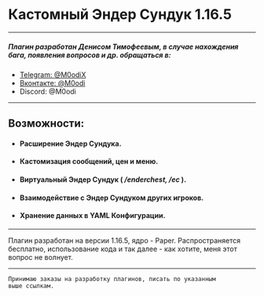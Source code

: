 # __Кастомный Эндер Сундук 1.16.5__
***
##### _Плагин разработан Денисом Тимофеевым, в случае нахождения бага, появления вопросов и др. обращаться в:_
* [Telegram: @M0odiX](https://t.me/M0odiX)
* [Вконтакте: @M0odi](https://vk.com/m0odi)
* Discord:  @M0odi
***

## Возможности: 
* #### Расширение Эндер Сундука.
* #### Кастомизация сообщений, цен и меню.
* #### Виртуальный Эндер Сундук ( ___/enderchest, /ec___ ).
* #### Взаимодействие с Эндер Сундуком других игроков.
* #### Хранение данных в YAML Конфигурации.
***

Плагин разработан на версии 1.16.5, ядро - Paper. Распространяется
бесплатно, использование кода и так далее - как хотите, меня этот 
вопрос не волнует.

***
````
Принимаю заказы на разработку плагинов, писать по указанным 
выше ссылкам.
